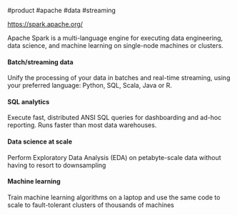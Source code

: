 #product #apache #data #streaming 

https://spark.apache.org/

Apache Spark is a multi-language engine for executing data engineering, data science, and machine learning on single-node machines or clusters.

#### Batch/streaming data

Unify the processing of your data in batches and real-time streaming, using your preferred language: Python, SQL, Scala, Java or R.

#### SQL analytics

Execute fast, distributed ANSI SQL queries for dashboarding and ad-hoc reporting. Runs faster than most data warehouses.

#### Data science at scale

Perform Exploratory Data Analysis (EDA) on petabyte-scale data without having to resort to downsampling

#### Machine learning

Train machine learning algorithms on a laptop and use the same code to scale to fault-tolerant clusters of thousands of machines